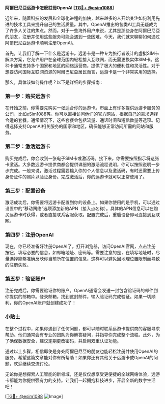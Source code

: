 **阿爾巴尼亞远游卡怎麽註冊OpenAI [[TG💪+ @esim1088](https://t.me/s/esim1088)]**

近年来，随着科技的发展和全球化进程的加快，越来越多的人开始关注如何利用先进的技术工具来提升自己的生活质量。其中，OpenAI推出的各类AI工具无疑成为了许多人关注的焦点。然而，对于一些海外用户来说，尤其是那些身在阿爾巴尼亞的朋友，注册并使用这些服务可能会遇到一些困难。今天，我们就来聊聊如何通过阿爾巴尼亞远游卡顺利注册OpenAI。

首先，让我们了解一下什么是远游卡。远游卡是一种专为旅行者设计的虚拟SIM卡解决方案，它允许用户在全球范围内轻松接入互联网，而无需更换实体SIM卡。这种卡通常支持多个国家和地区的网络运营商，提供了极大的便利性和灵活性。对于想要访问国际互联网资源的阿爾巴尼亞居民而言，远游卡是一个非常实用的选择。

那么，具体该如何操作呢？以下是详细的步骤指南：

### 第一步：购买远游卡

在开始之前，你需要先购买一张适合你的远游卡。市面上有许多提供远游卡服务的公司，比如eSim1088等。你可以直接访问他们的官方网站，根据自己的需求选择合适的套餐。通常情况下，这些套餐会包括流量、通话时间和短信数量等选项。记得选择支持OpenAI相关服务的国家和地区，确保能够正常访问所需的网站和服务。

### 第二步：激活远游卡

购买完成后，你会收到一张电子SIM卡或激活码。接下来，你需要按照指示将这张卡激活。大多数远游卡提供商都会提供详细的激活流程说明，你可以按照说明一步步完成。一般来说，激活过程需要输入你的个人信息以及激活码，有时还需要上传身份证件的照片以验证身份。完成激活后，你的远游卡就可以正常使用了。

### 第三步：配置设备

激活成功后，你需要将远游卡配置到你的设备上。如果你使用的是手机，可以通过设置中的“移动网络”选项添加新的APN（接入点名称）。具体的APN信息可以在购买远游卡时获得，或者直接联系客服获取。配置完成后，重启设备即可连接到互联网。

### 第四步：注册OpenAI

现在，你已经准备好注册OpenAI了。打开浏览器，访问OpenAI官网，点击注册按钮，填写必要的信息，如邮箱地址、密码等。需要注意的是，在填写地址时，尽量选择能够准确反映你当前所在位置的信息，这样可以避免因地理位置限制而导致的注册失败。

### 第五步：验证账户

注册完成后，你需要验证你的账户。OpenAI通常会发送一封包含验证码的邮件到你提供的邮箱中。登录邮箱，找到这封邮件，输入验证码完成验证。如果一切顺利，你的OpenAI账户就创建成功了！

### 小贴士

在整个过程中，如果你遇到了任何问题，都可以随时联系远游卡提供商的客服寻求帮助。他们通常会有专业的团队为你解答疑问，并指导你完成整个流程。此外，为了确保数据安全，建议定期更改密码，并启用双重认证功能。

通过以上步骤，相信即使是身处阿爾巴尼亞的朋友也能轻松注册并使用OpenAI的服务。希望这篇文章能对你有所帮助！如果你还有其他关于远游卡或OpenAI的问题，欢迎继续交流讨论。

无论你是想探索人工智能的新领域，还是仅仅想享受更便捷的全球网络体验，远游卡都能为你提供强有力的支持。让我们一起拥抱科技进步，开启全新的数字生活吧！

[[TG💪+ @esim1088](https://t.me/s/esim1088) ![Image](https://i.postimg.cc/4NQfJmqS/Snipaste-2025-05-13-00-14-12.png)]